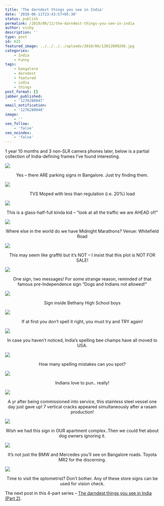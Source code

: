 ```yaml
---
title: 'The darndest things you see in India'
date: '2010-06-11T23:43:57+05:30'
status: publish
permalink: /2010/06/11/the-darndest-things-you-see-in-india
author: vishy
description: ''
type: post
id: 625
featured_image: ../../../../uploads/2010/06/13012009266.jpg
categories: 
    - India
    - Funny
tags:
    - bangalore
    - darndest
    - featured
    - india
    - things
post_format: []
jabber_published:
    - '1276280047'
email_notification:
    - '1276280048'
image:
    - ''
seo_follow:
    - 'false'
seo_noindex:
    - 'false'
---
```

1 year 10 months and 3 non-SLR camera phones later, below is a partial collection of India-defining frames I’ve found interesting.

![](../../../../uploads/2010/06/img_0155.jpg) <p style="text-align: center;"> Yes – there ARE parking signs in Bangalore. Just try finding them. </p>

![](../../../../uploads/2010/06/13012009266.jpg) <p style="text-align: center;"> TVS Moped with less than regulation (i.e. 20%) load </p>

![](../../../../uploads/2010/06/04012009220.jpg) <p style="text-align: center;"> This is a glass-half-full kinda kid – “look at all the traffic we are AHEAD of!” </p>

![](../../../../uploads/2010/06/11012009259.jpg) <p style="text-align: center;"> Where else in the world do we have Midnight Marathons? Venue: Whitefield Road </p>

![](../../../../uploads/2010/06/img_0082.jpg) <p style="text-align: center;"> This may seem like graffiti but it’s NOT – I insist that this plot is NOT FOR SALE! </p>

![](../../../../uploads/2010/06/img_0055.jpg) <p style="text-align: center;"> One sign, two messages! For some strange reason, reminded of that famous pre-Independence sign “Dogs and Indians not allowed!” </p>

![](../../../../uploads/2010/06/img_0081.jpg) <p style="text-align: center;"> Sign inside Bethany High School boys </p>

![](../../../../uploads/2010/06/14022009593.jpg) <p style="text-align: center;"> If at first you don’t spell it right, you must try and TRY again! </p>

![](../../../../uploads/2010/06/22012009286.jpg) <p style="text-align: center;"> In case you haven’t noticed, India’s spelling bee champs have all moved to USA. </p>

![](../../../../uploads/2010/06/img_4449-2.jpg) <p style="text-align: center;"> How many spelling mistakes can you spot? </p>

![](../../../../uploads/2010/06/img_0240.jpg) <p style="text-align: center;"> Indians love to pun.. really! </p>

![](../../../../uploads/2010/06/img_0292.jpg) <p style="text-align: center;"> A yr after being commissioned into service, this stainless steel vessel one day just gave up! 7 vertical cracks appeared simultaneously after a rasam production! </p>

![](../../../../uploads/2010/06/img_0001.jpg) <p style="text-align: center;"> Wish we had this sign in OUR apartment complex..Then we could fret about dog owners ignoring it. </p>

![](../../../../uploads/2010/06/img_0168.jpg) <p style="text-align: center;"> It’s not just the BMW and Mercedes you’ll see on Bangalore roads. Toyota MR2 for the discerning. </p>

![](../../../../uploads/2010/06/24012009291.jpg) <p style="text-align: center;"> Time to visit the optometrist? Don’t bother. Any of these store signs can be used for vision check. </p>

The next post in this 4-part series – [The darndest things you see in India (Part 2)](https://www.ulaar.com/2010/07/22/the-darndest-things-you-see-in-india-part-2/).
